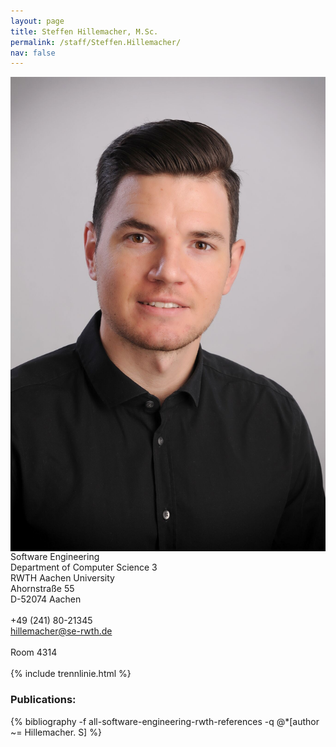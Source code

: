 ```yaml
---
layout: page
title: Steffen Hillemacher, M.Sc.
permalink: /staff/Steffen.Hillemacher/
nav: false
---
```


<div class="container">
    <div class="row">
        <div class="col-lg-3">
          <img class="staff-pics z-depth-1" src="../../assets/img/staff/hillemacher.jpeg" 
               alt="Steffen Hillemacher" style="float: left;">
        </div>
        <div class="col-lg-4">
          Software Engineering<br>
          Department of Computer Science 3<br>
          RWTH Aachen University<br>
          Ahornstraße 55<br>
          D-52074 Aachen<br>
          <br>
          +49 (241) 80-21345<br>
          <a href="mailto:hillemacher@se-rwth.de">hillemacher@se-rwth.de</a><br>
          <br>
          Room 4314
        </div>
    </div>
</div>

<br>
{% include trennlinie.html %}

### Publications:

<div class="publications">
  {% bibliography -f all-software-engineering-rwth-references -q @*[author ~= Hillemacher. S] %}
</div>